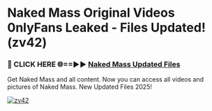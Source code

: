 # Naked Mass Original Videos 0nlyFans Leaked - Files Updated! (zv42)

<h3>🔴 CLICK HERE 🌐==►► <a href="https://tinyurl.com/yckcrads" rel="nofollow">Naked Mass Updated Files</a></h3>

Get Naked Mass and all content. Now you can access all videos and pictures of Naked Mass. New Updated Files 2025!

[![zv42](https://i.imgur.com/hpKpOFt.gif)](https://tinyurl.com/yckcrads)
